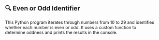 ## 🔍 Even or Odd Identifier
This Python program iterates through numbers from 10 to 29 and identifies whether each number is even or odd. 
It uses a custom function to determine oddness and prints the results in the console.


